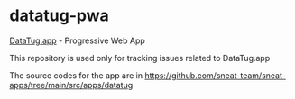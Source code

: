 # datatug-pwa
[DataTug.app](https://datatug.app) - Progressive Web App

This repository is used only for tracking issues related to DataTug.app

The source codes for the app are in https://github.com/sneat-team/sneat-apps/tree/main/src/apps/datatug
